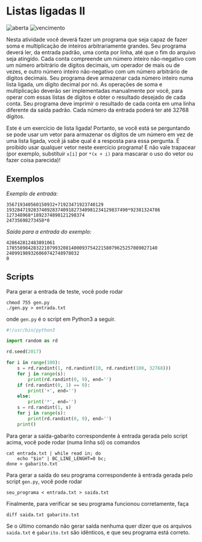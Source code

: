 # Listas ligadas II
![aberta](https://img.shields.io/badge/aberta-22%2F11%2F2017%2009%3A30-green.svg) ![vencimento](https://img.shields.io/badge/vencimento-28%2F11%2F2017%2023%3A55-red.svg)

Nesta atividade você deverá fazer um programa que seja capaz de fazer soma e multiplicação de inteiros arbitrariamente grandes. Seu programa deverá ler, da entrada padrão, uma conta por linha, até que o fim do arquivo seja atingido. Cada conta compreende um número inteiro não-negativo com um número arbitrário de dígitos decimais, um operador de mais ou de vezes, e outro número inteiro não-negativo com um número arbitrário de dígitos decimais. Seu programa deve armazenar cada número inteiro numa lista ligada, um dígito decimal por nó. As operações de soma e multiplicação deverão ser implementadas manualmente por você, para operar com essas
listas de dígitos e obter o resultado desejado de cada conta. Seu programa deve imprimir o resultado de cada conta em uma linha diferente da saída padrão. Cada número da entrada poderá ter até 32768 dígitos.

Este é um exercício de lista ligada! Portanto, se você está se perguntando se pode usar um vetor para armazenar os dígitos de um número em vez de uma lista ligada, você já sabe qual é a resposta para essa pergunta. É proibido usar qualquer vetor neste exercício programa! E não vale trapacear (por exemplo, substituir `x[i]` por `*(x + i)` para mascarar o uso do vetor ou fazer coisa parecida)!

## Exemplos

*Exemplo de entrada:*

    356719340560150932+71923471923740129
    193284719283740928374091827340981234129837490*92381324786
    127348968*1892374890121298374
    24735698273458*0

*Saída para a entrada do exemplo:*

    428642812483891061
    17855898428322107993208140009375422158079625257089027140
    240991989326060742748978032
    0

## Scripts

Para gerar a entrada de teste, você pode rodar

    chmod 755 gen.py
    ./gen.py > entrada.txt

onde `gen.py` é o script em Python3 a seguir.

```python
#!/usr/bin/python3

import random as rd

rd.seed(2017)

for i in range(100):
    s = rd.randint(1, rd.randint(10, rd.randint(100, 32768)))
    for j in range(s):
        print(rd.randint(0, 9), end='')
    if (rd.randint(0, 1) == 0):
        print('+', end='')
    else:
        print('*', end='')
    s = rd.randint(1, s)
    for j in range(s):
        print(rd.randint(0, 9), end='')
    print()
```

Para gerar a saída-gabarito correspondente à entrada gerada pelo script acima, você pode rodar (numa linha só) os comandos

    cat entrada.txt | while read in; do
        echo "$in" | BC_LINE_LENGHT=0 bc;
    done > gabarito.txt

Para gerar a saída do seu programa correspondente à entrada gerada pelo script `gen.py`, você pode rodar

    seu_programa < entrada.txt > saida.txt

Finalmente, para verificar se seu programa funcionou corretamente, faça

    diff saida.txt gabarito.txt

Se o último comando não gerar saída nenhuma quer dizer que os arquivos `saida.txt` e `gabarito.txt` são idênticos, e que seu programa está correto.


